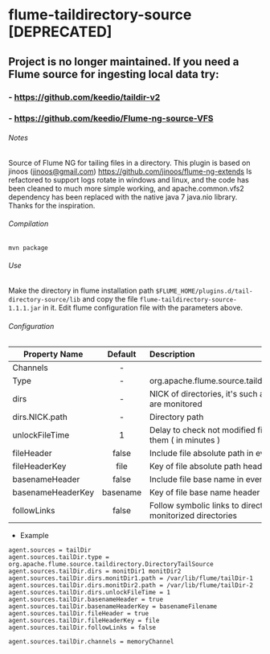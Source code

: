 flume-taildirectory-source [DEPRECATED]
===========================

## Project is no longer maintained. If you need a Flume source for ingesting local data try:

### - https://github.com/keedio/taildir-v2
### - https://github.com/keedio/Flume-ng-source-VFS


###### Notes
Source of Flume NG for tailing files in a directory.
This plugin is based on jinoos (jinoos@gmail.com) https://github.com/jinoos/flume-ng-extends
Is refactored to support logs rotate in windows and linux, and the code has been cleaned to much more simple working, and apache.common.vfs2 dependency has been replaced with the native java 7 java.nio library.
Thanks for the inspiration.

###### Compilation

```
mvn package
```

###### Use

Make the directory in flume installation path ```$FLUME_HOME/plugins.d/tail-directory-source/lib``` and copy the file   ```flume-taildirectory-source-1.1.1.jar``` in it.
Edit flume configuration file with the parameters above.

###### Configuration

| Property Name | Default | Description |
| ------------- | :-----: | :---------- |
| Channels | - |  |
| Type | - | org.apache.flume.source.taildirectory.DirectoryTailSource |
| dirs | - | NICK of directories, it's such as list of what directories are monitored |
| dirs.NICK.path | - | Directory path |
| unlockFileTime | 1 | Delay to check not modified files to unlock the access to them ( in minutes ) |
| fileHeader | false | Include file absolute path in events header |
| fileHeaderKey | file | Key of file absolute path header |
| basenameHeader | false | Include file base name in events header |
| basenameHeaderKey | basename | Key of file base name header |
| followLinks | false | Follow symbolic links to directories referenced in monitorized directories |


* Example
```
agent.sources = tailDir
agent.sources.tailDir.type = org.apache.flume.source.taildirectory.DirectoryTailSource
agent.sources.tailDir.dirs = monitDir1 monitDir2
agent.sources.tailDir.dirs.monitDir1.path = /var/lib/flume/tailDir-1
agent.sources.tailDir.dirs.monitDir2.path = /var/lib/flume/tailDir-2
agent.sources.tailDir.dirs.unlockFileTime = 1
agent.sources.tailDir.basenameHeader = true
agent.sources.tailDir.basenameHeaderKey = basenameFilename
agent.sources.tailDir.fileHeader = true
agent.sources.tailDir.fileHeaderKey = file
agent.sources.tailDir.followLinks = false

agent.sources.tailDir.channels = memoryChannel
```
